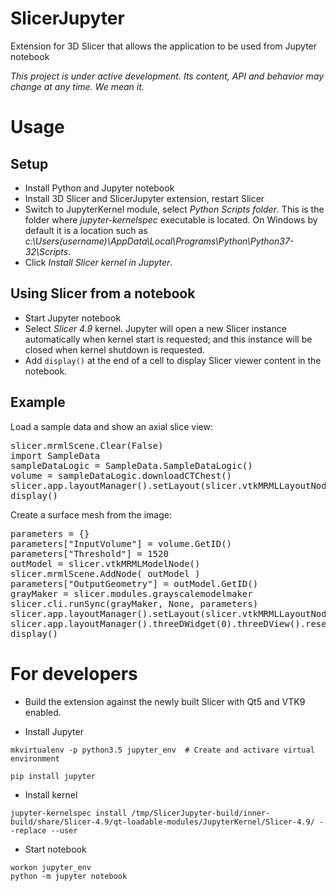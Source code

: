 # SlicerJupyter
Extension for 3D Slicer that allows the application to be used from Jupyter notebook

*This project is under active development. Its content, API and behavior may change at any time. We mean it.*

# Usage

## Setup

* Install Python and Jupyter notebook
* Install 3D Slicer and SlicerJupyter extension, restart Slicer
* Switch to JupyterKernel module, select _Python Scripts folder_. This is the folder where _jupyter-kernelspec_ executable is located. On Windows by default it is a location such as _c:\Users\(username)\AppData\Local\Programs\Python\Python37-32\Scripts_.
* Click _Install Slicer kernel in Jupyter_.

## Using Slicer from a notebook

* Start Jupyter notebook
* Select _Slicer 4.9_ kernel. Jupyter will open a new Slicer instance automatically when kernel start is requested; and this instance will be closed when kernel shutdown is requested.
* Add `display()` at the end of a cell to display Slicer viewer content in the notebook.

## Example

Load a sample data and show an axial slice view:

<pre>
slicer.mrmlScene.Clear(False)
import SampleData
sampleDataLogic = SampleData.SampleDataLogic()
volume = sampleDataLogic.downloadCTChest()
slicer.app.layoutManager().setLayout(slicer.vtkMRMLLayoutNode.SlicerLayoutOneUpRedSliceView)
display()
</pre>

Create a surface mesh from the image:

<pre>
parameters = {}
parameters["InputVolume"] = volume.GetID()
parameters["Threshold"] = 1520
outModel = slicer.vtkMRMLModelNode()
slicer.mrmlScene.AddNode( outModel )
parameters["OutputGeometry"] = outModel.GetID()
grayMaker = slicer.modules.grayscalemodelmaker
slicer.cli.runSync(grayMaker, None, parameters)
slicer.app.layoutManager().setLayout(slicer.vtkMRMLLayoutNode.SlicerLayoutOneUp3DView)
slicer.app.layoutManager().threeDWidget(0).threeDView().resetCamera()
display()
</pre>

# For developers

* Build the extension against the newly built Slicer with Qt5 and VTK9 enabled.

* Install Jupyter

```
mkvirtualenv -p python3.5 jupyter_env  # Create and activare virtual environment

pip install jupyter
```

* Install kernel

```
jupyter-kernelspec install /tmp/SlicerJupyter-build/inner-build/share/Slicer-4.9/qt-loadable-modules/JupyterKernel/Slicer-4.9/ --replace --user
```

* Start notebook

```
workon jupyter_env
python -m jupyter notebook
```
